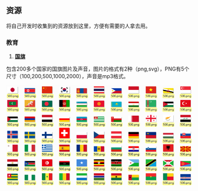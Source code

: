 ﻿## 资源

将自己开发时收集到的资源放到这里，方便有需要的人拿去用。

### 教育

1. **[国旗](flags.zip)**

包含200多个国家的国旗图片及声音，图片的格式有2种（png,svg），PNG有5个尺寸（100,200,500,1000,2000），声音是mp3格式。

![flags](snapshots/flags.png)
